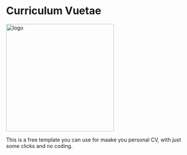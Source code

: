 # Curriculum Vuetae

<img width="293" alt="logo" src="https://user-images.githubusercontent.com/40045069/139932403-2e7f3afc-7cb1-4983-87ae-9b1cc6ad15ed.png">

This is a free template you can use for maake you personal CV, with just some clicks and no coding.

